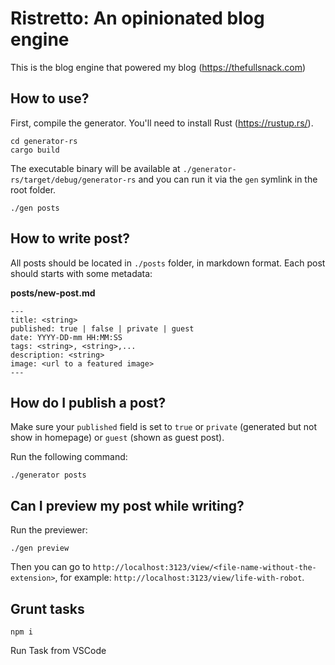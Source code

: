 # Ristretto: An opinionated blog engine

This is the blog engine that powered my blog (https://thefullsnack.com)

## How to use?

First, compile the generator. You'll need to install Rust (https://rustup.rs/).

```
cd generator-rs
cargo build
```

The executable binary will be available at `./generator-rs/target/debug/generator-rs` and you can run it via the `gen` symlink in the root folder.

```
./gen posts
```

## How to write post?

All posts should be located in `./posts` folder, in markdown format. Each post should starts with some metadata:

**posts/new-post.md**
```
---
title: <string>
published: true | false | private | guest
date: YYYY-DD-mm HH:MM:SS
tags: <string>, <string>,...
description: <string>
image: <url to a featured image>
---
```

## How do I publish a post?

Make sure your `published` field is set to `true` or `private` (generated but not show in homepage) or `guest` (shown as guest post).

Run the following command:

```
./generator posts
```

## Can I preview my post while writing?

Run the previewer:

```
./gen preview
```

Then you can go to `http://localhost:3123/view/<file-name-without-the-extension>`, for example: `http://localhost:3123/view/life-with-robot`.

## Grunt tasks
```
npm i
```
Run Task from VSCode
